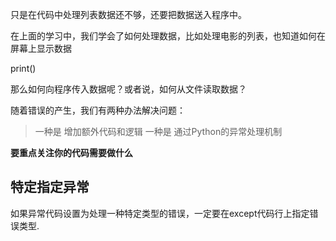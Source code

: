
只是在代码中处理列表数据还不够，还要把数据送入程序中。
  
在上面的学习中，我们学会了如何处理数据，比如处理电影的列表，也知道如何在屏幕上显示数据  

print()
  
那么如何向程序传入数据呢？或者说，如何从文件读取数据？

随着错误的产生，我们有两种办法解决问题：
> 一种是 增加额外代码和逻辑
> 一种是 通过Python的异常处理机制

**要重点关注你的代码需要做什么**

## 特定指定异常
  如果异常代码设置为处理一种特定类型的错误，一定要在except代码行上指定错误类型.
